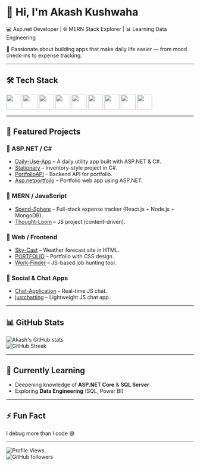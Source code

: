 # 👋 Hi, I'm Akash Kushwaha  

💻 Asp.net Developer | 🌐 MERN Stack Explorer | 📊 Learning Data Engineering  

🚀 Passionate about building apps that make daily life easier — from mood check-ins to expense tracking.  

---

## 🛠️ Tech Stack  

<p>
  <img src="https://cdn.jsdelivr.net/gh/devicons/devicon/icons/csharp/csharp-original.svg" width="40"/>
  <img src="https://cdn.jsdelivr.net/gh/devicons/devicon/icons/dot-net/dot-net-original.svg" width="40"/>
  <img src="https://cdn.jsdelivr.net/gh/devicons/devicon/icons/javascript/javascript-original.svg" width="40"/>
  <img src="https://cdn.jsdelivr.net/gh/devicons/devicon/icons/react/react-original.svg" width="40"/>
  <img src="https://cdn.jsdelivr.net/gh/devicons/devicon/icons/nodejs/nodejs-original.svg" width="40"/>
  <img src="https://cdn.jsdelivr.net/gh/devicons/devicon/icons/mongodb/mongodb-original.svg" width="40"/>
  <img src="https://cdn.jsdelivr.net/gh/devicons/devicon/icons/sqlite/sqlite-original.svg" width="40"/>
  <img src="https://cdn.jsdelivr.net/gh/devicons/devicon/icons/git/git-original.svg" width="40"/>
  <img src="https://cdn.jsdelivr.net/gh/devicons/devicon/icons/github/github-original.svg" width="40"/>
</p>

---

## 🚀 Featured Projects  

### 🔹 ASP.NET / C#  
- [Daily-Use-App](https://github.com/akashkus121/Daily-Use-App) – A daily utility app built with ASP.NET & C#.  
- [Stationary](https://github.com/akashkus121/Stationary) – Inventory-style project in C#.  
- [PortfolioAPI](https://github.com/akashkus121/PortfolioAPI) – Backend API for portfolio.  
- [Asp.netportfoilo](https://github.com/akashkus121/Asp.netportfoilo) – Portfolio web app using ASP.NET.  

### 🔹 MERN / JavaScript  
- [Spend-Sphere](https://github.com/akashkus121/Spend-Sphere) – Full-stack expense tracker (React.js + Node.js + MongoDB).  
- [Thought-Loom](https://github.com/akashkus121/Thought-Loom) – JS project (content-driven).  

### 🔹 Web / Frontend  
- [Sky-Cast](https://github.com/akashkus121/Sky-Cast-) – Weather forecast site in HTML.  
- [PORTFOLIO](https://github.com/akashkus121/PORTFOLIO) – Portfolio with CSS design.  
- [Work-Finder](https://github.com/akashkus121/Work-Finder) – JS-based job hunting tool.  

### 🔹 Social & Chat Apps  
- [Chat-Application](https://github.com/akashkus121/Chat-Application) – Real-time JS chat.  
- [justchatting](https://github.com/akashkus121/justchatting) – Lightweight JS chat app.  

---

## 📊 GitHub Stats  

![Akash's GitHub stats](https://github-readme-stats.vercel.app/api?username=akashkus121&show_icons=true&theme=tokyonight)  
![GitHub Streak](https://streak-stats.demolab.com?user=akashkus121&theme=tokyonight)  

---

## 🌱 Currently Learning  
- Deepening knowledge of **ASP.NET Core** & **SQL Server**  
- Exploring **Data Engineering** (SQL, Power BI)  

---

## ⚡ Fun Fact  
I debug more than I code 😅  

---

![Profile Views](https://komarev.com/ghpvc/?username=akashkus121&color=blue)  
![GitHub followers](https://img.shields.io/github/followers/akashkus121?label=Followers&style=social)  
